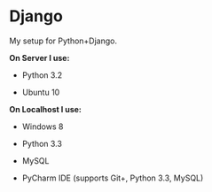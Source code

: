 Django
======

My setup for Python+Django.

**On Server I use:**

* Python 3.2

* Ubuntu 10

**On Localhost I use:**

* Windows 8

* Python 3.3

* MySQL

* PyCharm IDE (supports Git+, Python 3.3, MySQL)
